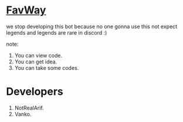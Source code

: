 # [FavWay](https://FavWay.cf)
we stop developing this bot because no one gonna use this not expect legends and legends are rare in discord :)

note:
1. You can view code.
2. You can get idea.
3. You can take some codes.
# Developers
1. NotRealArif.
2. Vanko.
